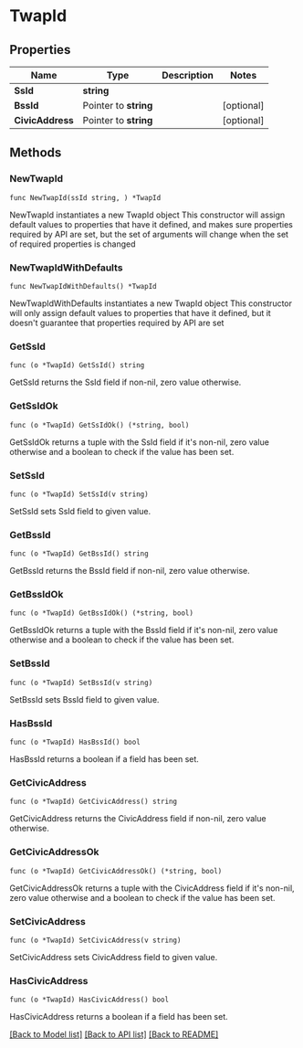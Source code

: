 # TwapId

## Properties

Name | Type | Description | Notes
------------ | ------------- | ------------- | -------------
**SsId** | **string** |  | 
**BssId** | Pointer to **string** |  | [optional] 
**CivicAddress** | Pointer to **string** |  | [optional] 

## Methods

### NewTwapId

`func NewTwapId(ssId string, ) *TwapId`

NewTwapId instantiates a new TwapId object
This constructor will assign default values to properties that have it defined,
and makes sure properties required by API are set, but the set of arguments
will change when the set of required properties is changed

### NewTwapIdWithDefaults

`func NewTwapIdWithDefaults() *TwapId`

NewTwapIdWithDefaults instantiates a new TwapId object
This constructor will only assign default values to properties that have it defined,
but it doesn't guarantee that properties required by API are set

### GetSsId

`func (o *TwapId) GetSsId() string`

GetSsId returns the SsId field if non-nil, zero value otherwise.

### GetSsIdOk

`func (o *TwapId) GetSsIdOk() (*string, bool)`

GetSsIdOk returns a tuple with the SsId field if it's non-nil, zero value otherwise
and a boolean to check if the value has been set.

### SetSsId

`func (o *TwapId) SetSsId(v string)`

SetSsId sets SsId field to given value.


### GetBssId

`func (o *TwapId) GetBssId() string`

GetBssId returns the BssId field if non-nil, zero value otherwise.

### GetBssIdOk

`func (o *TwapId) GetBssIdOk() (*string, bool)`

GetBssIdOk returns a tuple with the BssId field if it's non-nil, zero value otherwise
and a boolean to check if the value has been set.

### SetBssId

`func (o *TwapId) SetBssId(v string)`

SetBssId sets BssId field to given value.

### HasBssId

`func (o *TwapId) HasBssId() bool`

HasBssId returns a boolean if a field has been set.

### GetCivicAddress

`func (o *TwapId) GetCivicAddress() string`

GetCivicAddress returns the CivicAddress field if non-nil, zero value otherwise.

### GetCivicAddressOk

`func (o *TwapId) GetCivicAddressOk() (*string, bool)`

GetCivicAddressOk returns a tuple with the CivicAddress field if it's non-nil, zero value otherwise
and a boolean to check if the value has been set.

### SetCivicAddress

`func (o *TwapId) SetCivicAddress(v string)`

SetCivicAddress sets CivicAddress field to given value.

### HasCivicAddress

`func (o *TwapId) HasCivicAddress() bool`

HasCivicAddress returns a boolean if a field has been set.


[[Back to Model list]](../README.md#documentation-for-models) [[Back to API list]](../README.md#documentation-for-api-endpoints) [[Back to README]](../README.md)


